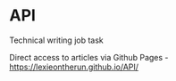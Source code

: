 # API
Technical writing job task


Direct access to articles via Github Pages - https://lexieontherun.github.io/API/
